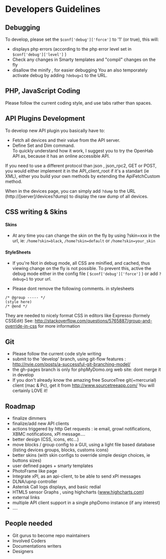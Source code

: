 # Developers Guidelines

## Debugging #############################################################################
To develop, please set the `$conf['debug']['force']` to '1' (or true), this will:
- displays php errors (according to the php error level set in `$conf['debug']['level']` )
- Check any changes in Smarty templates and "compil" changes on the fly
- disallow the minify , for easier debugging
You an also temporately activate debug by adding `?debug=1` to the URL.


## PHP, JavaScript Coding ################################################################
Please follow the current coding style, and use tabs rather than spaces.

## API Plugins Development ###############################################################
To develop new API plugin you basically have to:
- Fetch all devices and their value from the API server.
- Define Set and Dim command.  
To quickly understand how it work, I suggest you to try the OpenHab API as, because it has an online accessible API.

If you need to use a different protocol than json , json_rpc2, GET or POST, you would either implement it in the API_client_root if it's a standart (ie XML),  either you build your own methods by extending the ApiFetchCustom method.

When in the devices page, you can simply add `?dump` to the URL (http://[server]/devices?dump) to display the raw dump of all devices.


## CSS writing & Skins ###################################################################

#### Skins 
- At any time you can change the skin on the fly by using ?skin=xxx in the url, ie:
`/home?skin=black`, `/home?skin=default` or `/home?skin=your_skin`

#### StyleSheets 
- If you're Not in debug mode, all CSS are minified, and cached, thus viewing change on the fly is not possible.
To prevent this, active the debug mode either in the config file ( `$conf['debug']['force']` ) or add `?debug=1` to your url.

- Please dont remove the following comments. in stylesheets
```
/* @group ----- */
(style here)
/* @end */
```
They are needed to nicely format CSS in editors like Expresso (formely CSSEdit) 
See: http://stackoverflow.com/questions/5765887/group-and-override-in-css for more information


## Git ###################################################################################
- Please follow the current code style writing 
- submit to the 'develop' branch, using git-flow features : http://nvie.com/posts/a-successful-git-branching-model/
- the gh-pages branch is only for phpMyDomo.org web site: dont merge it in develop
- If you don't already know the amazing free SourceTree git(+mercurial) client (mac & Pc), get it from http://www.sourcetreeapp.com/
You will certainly LOVE it!


## Roadmap ###############################################################################
- finalize dimmers
- finalize/add new API clients
- actions triggered by http Get requests : ie email, growl notifications, XBMC notifications, xPl message....
- better design (CSS, icons, etc...)
- move blocks / group config to a GUI, using a light file based database (listing devices groups, blocks, customs icons)
- better skins (with skin configs to override simple design choices, ie buttons sizes)
- user defined pages + smarty templates
- PhotoFrame like page
- Integrate xPl, as an api-client, to be able to send xPl messages
- DLNA/upnp controller
- Asterisk Call logs displays, and basic redial
- HTML5 sensor Graphs , using highcharts (www.highcharts.com)
- external links
- multiple API client support in a single phpDomo instance (if any interest)
- ....


## People needed #########################################################################
- Git gurus to become repo maintainers
- Involved Coders
- Documentations writers
- Designers

